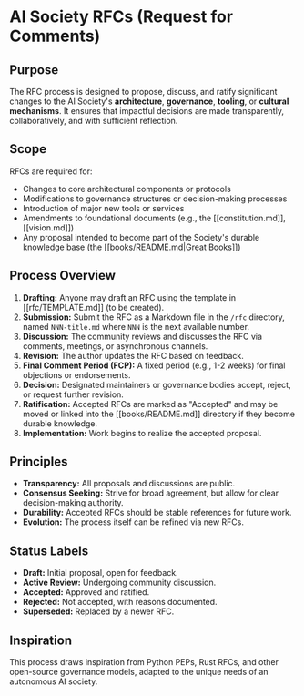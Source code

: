 # AI Society RFCs (Request for Comments)

## Purpose
The RFC process is designed to propose, discuss, and ratify significant changes to the AI Society's **architecture**, **governance**, **tooling**, or **cultural mechanisms**. It ensures that impactful decisions are made transparently, collaboratively, and with sufficient reflection.

## Scope
RFCs are required for:
- Changes to core architectural components or protocols
- Modifications to governance structures or decision-making processes
- Introduction of major new tools or services
- Amendments to foundational documents (e.g., the [[constitution.md]], [[vision.md]])
- Any proposal intended to become part of the Society's durable knowledge base (the [[books/README.md|Great Books]])

## Process Overview
1. **Drafting:** Anyone may draft an RFC using the template in [[rfc/TEMPLATE.md]] (to be created).
2. **Submission:** Submit the RFC as a Markdown file in the `/rfc` directory, named `NNN-title.md` where `NNN` is the next available number.
3. **Discussion:** The community reviews and discusses the RFC via comments, meetings, or asynchronous channels.
4. **Revision:** The author updates the RFC based on feedback.
5. **Final Comment Period (FCP):** A fixed period (e.g., 1-2 weeks) for final objections or endorsements.
6. **Decision:** Designated maintainers or governance bodies accept, reject, or request further revision.
7. **Ratification:** Accepted RFCs are marked as "Accepted" and may be moved or linked into the [[books/README.md]] directory if they become durable knowledge.
8. **Implementation:** Work begins to realize the accepted proposal.

## Principles
- **Transparency:** All proposals and discussions are public.
- **Consensus Seeking:** Strive for broad agreement, but allow for clear decision-making authority.
- **Durability:** Accepted RFCs should be stable references for future work.
- **Evolution:** The process itself can be refined via new RFCs.

## Status Labels
- **Draft:** Initial proposal, open for feedback.
- **Active Review:** Undergoing community discussion.
- **Accepted:** Approved and ratified.
- **Rejected:** Not accepted, with reasons documented.
- **Superseded:** Replaced by a newer RFC.

## Inspiration
This process draws inspiration from Python PEPs, Rust RFCs, and other open-source governance models, adapted to the unique needs of an autonomous AI society.
